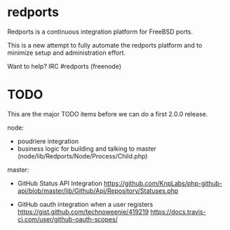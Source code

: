 # redports
Redports is a continuous integration platform for FreeBSD ports.

This is a new attempt to fully automate the redports platform and
to minimize setup and administration effort.

Want to help? IRC #redports (freenode)


# TODO

This are the major TODO items before we can do a first
2.0.0 release.

node:
- poudriere integration
- business logic for building and talking to master
  (node/lib/Redports/Node/Process/Child.php)

master:
- GitHub Status API Integration
https://github.com/KnpLabs/php-github-api/blob/master/lib/Github/Api/Repository/Statuses.php

- GitHub oauth integration when a user registers
https://gist.github.com/technoweenie/419219 https://docs.travis-ci.com/user/github-oauth-scopes/

